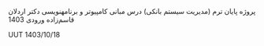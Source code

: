 پروژه پایان ترم (مدیریت سیستم بانکی) درس مبانی کامپیوتر و برنامهنویسی دکتر اردلان قاسم‌زاده ورودی 1403 

UUT 1403/10/18
